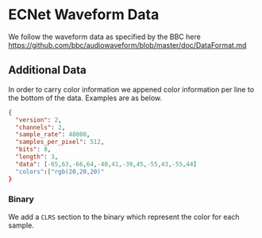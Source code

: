 # ECNet Waveform Data

We follow the waveform data as specified by the BBC here https://github.com/bbc/audiowaveform/blob/master/doc/DataFormat.md

## Additional Data
In order to carry color information we appened color information per line to the bottom of the data. Examples are as below.

```json
{
  "version": 2,
  "channels": 2,
  "sample_rate": 48000,
  "samples_per_pixel": 512,
  "bits": 8,
  "length": 3,
  "data": [-65,63,-66,64,-40,41,-39,45,-55,43,-55,44]
  "colors":["rgb(20,20,20)"
}
```

### Binary

We add a `CLRS` section to the binary which represent the color for each sample.
